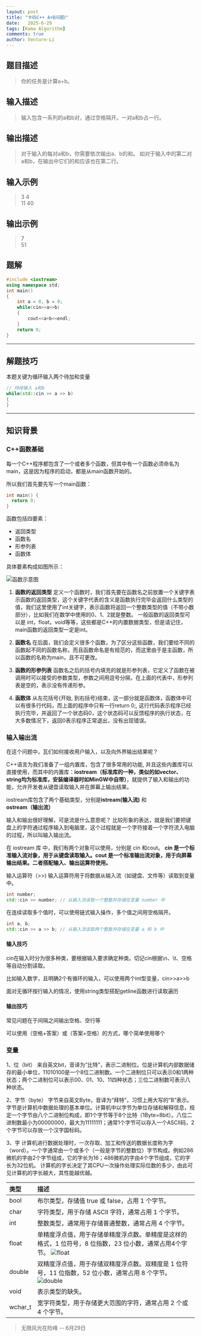 ```yaml
---
layout: post
title: "卡码C++ A+B问题Ⅰ"
date:   2025-6-29
tags: [Kama Algorithm]
comments: true
author: Venture-Li
---
```


## 题目描述

> 你的任务是计算a+b。

## 输入描述

> 输入包含一系列的a和b对，通过空格隔开。一对a和b占一行。

## 输出描述

> 对于输入的每对a和b，你需要依次输出a、b的和。
> 如对于输入中的第二对a和b，在输出中它们的和应该也在第二行。


## 输入示例

> 3 4  
> 11 40  

## 输出示例

> 7  
> 51  

## 题解

```c++
#include <iostream>
using namespace std;
int main()
{
    int a = 0, b = 0;
    while(cin>>a>>b)
    {
        cout<<a+b<<endl;
    }
    return 0;
}
```
---
## 解题技巧

本题关键为循环输入两个待加和变量

```c++
// 持续输入 a和b
while(std::cin >> a >> b) 
{
}
```

---

## 知识背景

### C++函数基础

每一个C++程序都包含了一个或者多个函数，但其中有一个函数必须命名为main，这是因为程序的启动，都是从main函数开始的。

所以我们首先要先写一个main函数：

```c++
int main() {
  return 0;
}
```

函数包括四要素：
- 返回类型
- 函数名
- 形参列表
- 函数体

具体要素构成如图所示：

![函数示意图](https://venture-li.github.io/images/202506291814989.png)

1. **函数的返回类型**
定义一个函数时，我们首先要在函数名之前放置一个关键字表示函数的返回类型，这个关键字代表的含义是函数执行完毕会返回什么类型的值，我们这里使用了int关键字，表示函数将返回一个整数类型的值（不带小数部分），比如我们在数学中使用的0、1、2就是整数。
一般函数的返回类型可以是 int，float，void等等，这些都是C++的内置数据类型，但是请记住，main函数的返回类型一定是int。

2. **函数名**
在后面，我们会定义很多个函数，为了区分这些函数，我们要给不同的函数起不同的函数名称，而且函数命名是有规范的，而这里由于是主函数，所以函数的名称为main，且不可更改。

3. **函数的形参列表**
函数名之后的括号内填充的就是形参列表，它定义了函数在被调用时可以接受的参数类型，参数之间用逗号分隔，在上面的代表中，形参列表是空的，表示没有传递形参。

4. **函数体**
从左花括号{开始, 到右括号}结束，这一部分就是函数体，函数体中可以有很多行代码，而上面的程序中只有一行return 0;, 这行代码表示程序已经执行完毕，并返回了一个状态码0，这个状态码可以反馈程序的执行状态，在大多数情况下，返回0表示程序正常退出，没有出现错误。

### 输入输出流

在这个问题中，瓦们如何接收用户输入，以及向外界输出结果呢？

C++语言为我们准备了一组内置库，包含了很多常用的功能, 并且这些内置库可以直接使用，而其中的内置库：**iostream（标准库的一种，类似的如vector、string均为标准库，安装编译器时如MinGW中自带）**，就提供了输入和输出的功能，允许开发者从键盘读取输入并在屏幕上输出结果。

iostream库包含了两个基础类型，分别是**istream(输入流)** 和 **ostream（输出流）**

输入和输出很好理解，可是流是什么意思呢？ 比较形象的表达，就是我们要把键盘上的字符通过程序输入到电脑里，这个过程就是一个字符接着一个字符流入电脑的过程，所以叫输入输出流。

在 iostream 库 中，我们有两个对象可以使用，分别是 cin 和cout。 **cin 是一个标准输入流对象，用于从键盘读取输入。cout 是一个标准输出流对象，用于向屏幕输出结果。二者搭配输入、输出运算符使用。**

输入运算符（>>)
输入运算符用于将数据从输入流（如键盘、文件等）读取到变量中。

```c++
int number;
std::cin >> number; // 从输入流读取一个整数并存储在变量 number 中
```

在连续读取多个值时，可以使用链式输入操作，多个值之间用空格隔开。

```c++
int a, b;
std::cin >> a >> b; // 从输入流读取两个整数并存储在变量 a 和 b 中
```

#### 输入技巧

cin在输入时分为很多种类，要根据输入要求确定种类。切记cin根据\n、\t、空格等自动分割读取。

比如输入数字，且明确2个有循环的输入，可以使用两个int型变量，cin>>a>>b

面对无循环按行输入的情况，使用string类型搭配getline函数进行读取遍历

#### 输出技巧

常见问题在于间隔之间输出空格、空行等

可以使用（空格+答案）或（答案+空格）的方式，哪个简单使用哪个

### 变量

1、位（bit）
来自英文bit，音译为“比特”，表示二进制位。位是计算机内部数据储存的最小单位，11010100是一个8位二进制数。一个二进制位只可以表示0和1两种状态；两个二进制位可以表示00、01、10、11四种状态；三位二进制数可表示八种状态。

2、字节（byte）
字节来自英文Byte，音译为“拜特”，习惯上用大写的“B”表示。
字节是计算机中数据处理的基本单位。计算机中以字节为单位存储和解释信息，规定一个字节由八个二进制位构成，即1个字节等于8个比特（1Byte=8bit）。八位二进制数最小为00000000，最大为11111111；通常1个字节可以存入一个ASCII码，2个字节可以存放一个汉字国标码。

3、字
计算机进行数据处理时，一次存取、加工和传送的数据长度称为字（word）。一个字通常由一个或多个（一般是字节的整数位）字节构成。例如286微机的字由2个字节组成，它的字长为16；486微机的字由4个字节组成，它的字长为32位机。
计算机的字长决定了其CPU一次操作处理实际位数的多少，由此可见计算机的字长越大，其性能越优越。


| 类型 | 描述 |
| :--- | :---- |
| bool     | 布尔类型，存储值 true 或 false，占用 1 个字节。|
| char     | 字符类型，用于存储 ASCII 字符，通常占用 1 个字节。|
| int      | 整数类型，通常用于存储普通整数，通常占用 4 个字节。|
| float    | 单精度浮点值，用于存储单精度浮点数。单精度是这样的格式，1 位符号，8 位指数，23 位小数，通常占用4个字节。 ![float](https://venture-li.github.io/images/202506291914811.png)|
| double   | 双精度浮点值，用于存储双精度浮点数。双精度是 1 位符号，11 位指数，52 位小数，通常占用 8 个字节。![double](https://venture-li.github.io/images/202506291915122.png) |
| void     | 表示类型的缺失。|
| wchar\_t | 宽字符类型，用于存储更大范围的字符，通常占用 2 个或 4 个字节。|


> 无限风光在险峰 -- 6月29日
